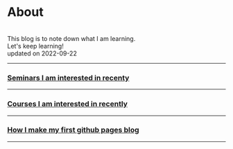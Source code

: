# About

  <br>
This blog is to note down what I am learning.
  <br>
Let's keep learning!
  <br>
updated on 2022-09-22
  <br>

---
### [Seminars I am interested in recenty](seminars)
---
### [Courses I am interested in recently](courses)
---
### [How I make my first github pages blog](create_github_page)
---
